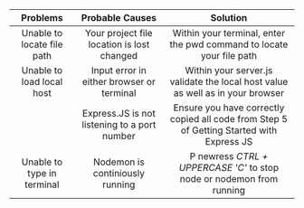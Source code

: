 |          Problems          |               Probable Causes                |                                         Solution                                         |
| :------------------------: | :------------------------------------------: | :--------------------------------------------------------------------------------------: |
| Unable to locate file path |  Your project file location is lost changed  |           Within your terminal, enter the pwd command to locate your file path           |
| Unable to load local host  |  Input error in either browser or terminal   |      Within your server.js validate the local host value as well as in your browser      |
|                            | Express.JS is not listening to a port number | Ensure you have correctly copied all code from Step 5 of Getting Started with Express JS |
| Unable to type in terminal |          Nodemon is continiously running          |          P newress _CTRL + UPPERCASE 'C'_ to stop node or nodemon from running           |
